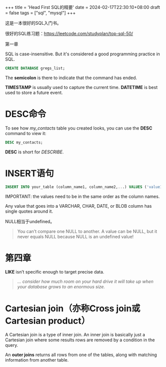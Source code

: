 +++
title = 'Head First SQL的精要'
date = 2024-02-17T22:30:10+08:00
draft = false
tags = ["sql", "mysql"]
+++

这是一本很好的SQL入门书。

很好的SQL练习题：https://leetcode.com/studyplan/top-sql-50/

第一章

SQL is case-insensitive. But it's considered a good programming practice in SQL.

```sql
CREATE DATABASE gregs_list;
```

The **semicolon** is there to indicate that the command has ended.

**TIMESTAMP** is usually used to capture the current time. **DATETIME** is best used to store a future event.

# DESC命令
To see how *my_contacts* table you created looks, you can use the **DESC** command to view it:
```sql
DESC my_contacts;
```
**DESC** is short for *DESCRIBE*.

# INSERT语句
```sql
INSERT INTO your_table (column_name1, column_name2,...) VALUES ('value1', 'value2',...);
```
IMPORTANT: the values need to be in the same order as the column names.

Any value that goes into a VARCHAR, CHAR, DATE, or BLOB column has single quotes around it.

NULL相当于undefined。

> You can’t compare one NULL to another. A value can be NULL, but it never equals NULL because NULL is an undefined value!

# 第四章

**LIKE** isn’t specific enough to target precise data.

> _... consider how much room on your hard drive it will take up when your database grows to an enormous size._

# Cartesian join（亦称Cross join或Cartesian product）

A Cartesian join is a type of inner join. An inner join is basically just a Cartesian join where some results rows are removed by a condition in the query.

An <b>outer joins</b> returns all rows from one of the tables, along with matching information from another table.
